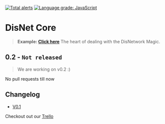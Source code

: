 [![Total alerts](https://img.shields.io/lgtm/alerts/g/DisNetwork/core.svg?logo=lgtm&logoWidth=18)](https://lgtm.com/projects/g/DisNetwork/core/alerts/)
[![Language grade: JavaScript](https://img.shields.io/lgtm/grade/javascript/g/DisNetwork/core.svg?logo=lgtm&logoWidth=18)](https://lgtm.com/projects/g/DisNetwork/core/context:javascript)
# DisNet Core
> **Example: [Click here](https://github.com/DisNetwork/example)**
The heart of dealing with the DisNetwork Magic.

## **0.2 - `Not released`**
> We are working on v0.2 :)
>
No pull requests till now

## Changelog
- [V0.1](./CHANGELOG.md)

Checkout out our [Trello](https://trello.com/b/TWN05AAJ/disnetwork)